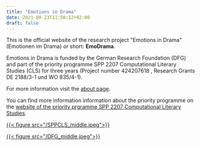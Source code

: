 ```yaml
---
title: "Emotions in Drama"
date: 2021-08-23T11:50:12+02:00
draft: false
---
```


This is the official website of the research project "Emotions in Drama"
(Emotionen im Drama) or short: **EmoDrama**.

Emotions in Drama is funded by the German Research Foundation (DFG) and part of the priority programme SPP 2207 Computational Literary Studies (CLS) for three years (Project number 424207618 , Research Grants DE 2188/3-1 und WO 835/4-1).

For more information visit the [about page](https://emotionsindrama.github.io/about/).

You can find more information information about the priority programme on the [website of the priority prgramme SPP 2207 Computational Literary Studies](https://dfg-spp-cls.github.io).

[{{< figure src="/SPPCLS_middle.jpeg">}}](https://dfg-spp-cls.github.io)

[{{< figure src="/DFG_middle.jpeg">}}](https://www.dfg.de/)